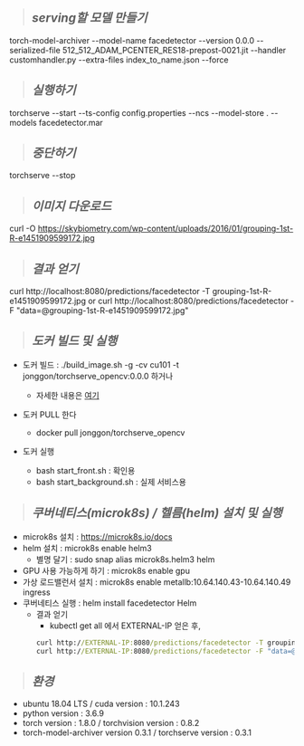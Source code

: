 >## ***serving할 모델 만들기***
torch-model-archiver --model-name facedetector --version 0.0.0 --serialized-file 512_512_ADAM_PCENTER_RES18-prepost-0021.jit --handler customhandler.py --extra-files index_to_name.json --force

>## ***실행하기***
torchserve --start --ts-config config.properties --ncs --model-store . --models facedetector.mar

>## ***중단하기***
torchserve --stop

>## ***이미지 다운로드***
curl -O https://skybiometry.com/wp-content/uploads/2016/01/grouping-1st-R-e1451909599172.jpg

>## ***결과 얻기***
curl http://localhost:8080/predictions/facedetector -T grouping-1st-R-e1451909599172.jpg
or
curl http://localhost:8080/predictions/facedetector -F "data=@grouping-1st-R-e1451909599172.jpg"

>## ***도커 빌드 및 실행***
* 도커 빌드 : ./build_image.sh -g -cv cu101 -t jonggon/torchserve_opencv:0.0.0 하거나
  * 자세한 내용은 [여기](https://github.com/pytorch/serve/tree/master/docker)
* 도커 PULL 한다
  * docker pull jonggon/torchserve_opencv

* 도커 실행
  * bash start_front.sh : 확인용
  * bash start_background.sh : 실제 서비스용

>## ***쿠버네티스(microk8s) / 헬름(helm) 설치 및 실행***
* microk8s 설치 : https://microk8s.io/docs
* helm 설치 : microk8s enable helm3
  * 별명 달기 : sudo snap alias microk8s.helm3 helm
* GPU 사용 가능하게 하기 : microk8s enable gpu
* 가상 로드밸런서 설치 : microk8s enable metallb:10.64.140.43-10.64.140.49 ingress
* 쿠버네티스 실행 : helm install facedetector Helm
  * 결과 얻기
    * kubectl get all 에서 EXTERNAL-IP 얻은 후,
    ```cmd
    curl http://EXTERNAL-IP:8080/predictions/facedetector -T grouping-1st-R-e1451909599172.jpg
    curl http://EXTERNAL-IP:8080/predictions/facedetector -F "data=@grouping-1st-R-e1451909599172.jpg"
    ```
    
>## ***환경***
* ubuntu 18.04 LTS / cuda version : 10.1.243
* python version : 3.6.9
* torch version : 1.8.0 / torchvision version : 0.8.2
* torch-model-archiver version  0.3.1 / torchserve version : 0.3.1

